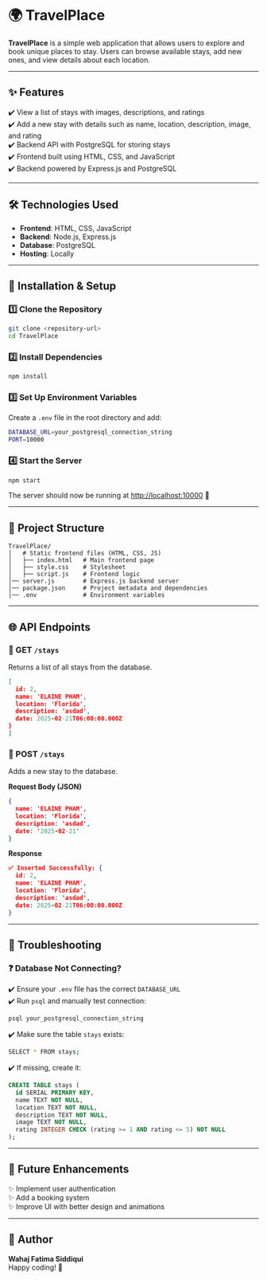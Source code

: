 # 🌍 TravelPlace

**TravelPlace** is a simple web application that allows users to explore and book unique places to stay. Users can browse available stays, add new ones, and view details about each location.

---

## ✨ Features

✔️ View a list of stays with images, descriptions, and ratings  
✔️ Add a new stay with details such as name, location, description, image, and rating  
✔️ Backend API with PostgreSQL for storing stays  
✔️ Frontend built using HTML, CSS, and JavaScript  
✔️ Backend powered by Express.js and PostgreSQL  

---

## 🛠️ Technologies Used

- **Frontend**: HTML, CSS, JavaScript  
- **Backend**: Node.js, Express.js  
- **Database**: PostgreSQL  
- **Hosting**: Locally  

---

## 🚀 Installation & Setup

### 1️⃣ Clone the Repository
```sh
git clone <repository-url>
cd TravelPlace
```

### 2️⃣ Install Dependencies
```sh
npm install
```

### 3️⃣ Set Up Environment Variables
Create a `.env` file in the root directory and add:
```sh
DATABASE_URL=your_postgresql_connection_string
PORT=10000
```

### 4️⃣ Start the Server
```sh
npm start
```
The server should now be running at [http://localhost:10000](http://localhost:10000) 🎉

---

## 📂 Project Structure
```
TravelPlace/
│   # Static frontend files (HTML, CSS, JS)
│   ├── index.html   # Main frontend page
│   ├── style.css    # Stylesheet
│   ├── script.js    # Frontend logic
│── server.js        # Express.js backend server
│── package.json     # Project metadata and dependencies
│── .env             # Environment variables
```

---

## 🌐 API Endpoints

### 🔹 GET `/stays`
Returns a list of all stays from the database.
```json
[
  id: 2,
  name: 'ELAINE PHAM',
  location: 'Florida',
  description: 'asdad',
  date: 2025-02-21T06:00:00.000Z
}
]
```

### 🔹 POST `/stays`
Adds a new stay to the database.

**Request Body (JSON)**
```json
{
  name: 'ELAINE PHAM',
  location: 'Florida',
  description: 'asdad',
  date: '2025-02-21'
}
```

**Response**
```json
✅ Inserted Successfully: {
  id: 2,
  name: 'ELAINE PHAM',
  location: 'Florida',
  description: 'asdad',
  date: 2025-02-21T06:00:00.000Z
}
```

---

## 🔧 Troubleshooting

### ❓ Database Not Connecting?
✔️ Ensure your `.env` file has the correct `DATABASE_URL`  
✔️ Run `psql` and manually test connection:
```sh
psql your_postgresql_connection_string
```
✔️ Make sure the table `stays` exists:
```sh
SELECT * FROM stays;
```
✔️ If missing, create it:
```sql
CREATE TABLE stays (
  id SERIAL PRIMARY KEY,
  name TEXT NOT NULL,
  location TEXT NOT NULL,
  description TEXT NOT NULL,
  image TEXT NOT NULL,
  rating INTEGER CHECK (rating >= 1 AND rating <= 5) NOT NULL
);
```

---

## 🚀 Future Enhancements

✨ Implement user authentication  
✨ Add a booking system  
✨ Improve UI with better design and animations  

---

## 👤 Author
**Wahaj Fatima Siddiqui**  
Happy coding! 🚀

